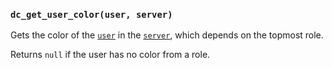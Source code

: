 ### `dc_get_user_color(user, server)`

Gets the color of the [`user`](/values/user.md) in the [`server`](/values/server.md), which depends on the topmost role.

Returns `null` if the user has no color from a role.